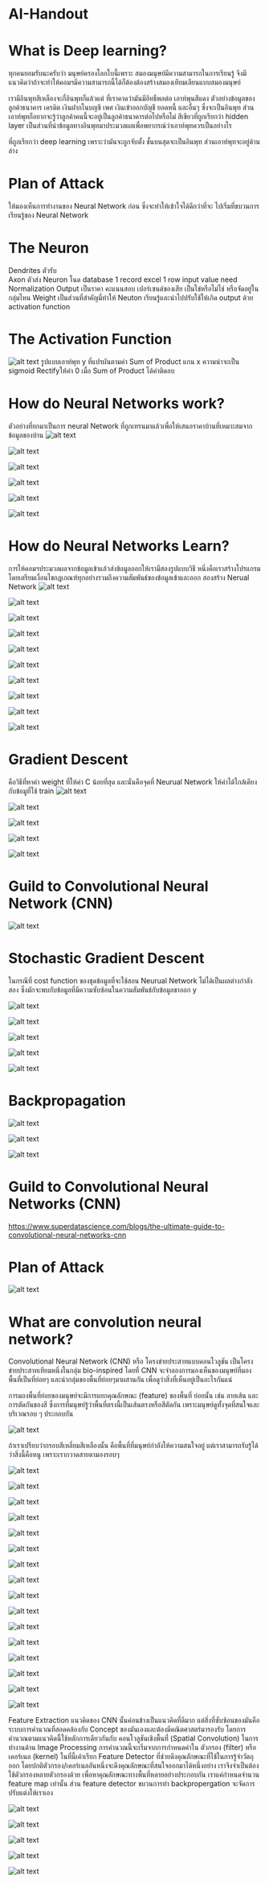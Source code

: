 # AI-Handout
# What is Deep learning?
ทุกคนยอมรับนะครับว่า มนุษย์ครองโลกใบนี้เพราะ สมองมนุษย์มีความสามารถในการเรียนรู้  จึงมีแนวคิดว่าถ้าจะทำให้คอมฯมีความสามารถนี้ได้ก็ต้องต้องสร้างสมองเทียมเลียนแบบสมองมนุษย์

เรามีอินพุทสีเหลืองจะกี่อินพุทก็แล้วแต่ ที่เราคาดว่ามันมีอิทธืพลต่อ เอาท์พุนสีแดง ตัวอย่างข้อมูลของลูกค้าธนาคาร เครดิต เงินฝากในบญชี เพศ เงินเข้าออกบัญชี ยอดหนี้ และอื่นๆ  ซึ่งจะเป็นอินพุท  ส่วนเอาท์พุทก็อยากจะรู้ว่าลูกค้าคนนี้จะอยู่เป็นลูกค้าธนาคารต่อไปหรือไม่ สีเขียวที่ถูกเรียกว่า hidden layer เป็นส่วนที่นำข้อมูลทางอินพุทมาประมวลผลเพื่อพยากรณ์ว่าเอาท์พุทควรเป็นอย่างไร 

ที่ถูกเรียกว่า deep learning เพราะว่ามันจะถูกจับตั้ง ชั้นบนสุดจะเป็นอินพุท ส่วนเอาท์พุทจะอยู่ด้านล่าง

# Plan of Attack
ให้มองเห็นการทำงานของ Neural Network ก่อน ซึ่งจะทำให้เข้าใจได้ดีกว่าที่จะ ไปเริ่มที่ขบวนการเรียนรู้ของ Neural Network 

# The Neuron
Dendrites  ตัวรับ  
Axon  ตัวส่ง
Neuron โนด
database 1 record
excel 1 row
 input value need Normalization
Output เป็นราคา คะแนนสอบ เปอร์เซนต์ของเสีย เป็นใข่หรือไม่ไช่ หรือจัดอยู่ในกลุ่มไหน
Weight  เป็นส่วนที่สำคัญมี่ทำให้ Neuton เรียนรู้และนำไปปรับใช้ให้เกิด output ด้วย activation function
# The Activation Function
![alt text](https://github.com/theerawatramchuen/AI-Handout/blob/master/Slides/The%20Activation%20Function.jpg)
รูปแบบเอาท์พุท y ที่แปรผันตามค่า Sum of Product แกน x 
ความน่าจะเป็น sigmoid 
Rectifyให้ค่า 0 เมื่อ Sum of Product ได้ค่าติดลบ

# How do Neural Networks work?
ตัวอย่างที่ยกมาเป็นการ neural Network ที่ถูกเทรนมาแล้วเพื่อให้เสนอราคาบ้านที่เหมาะสมจากข้อมูลของบ้าน
![alt text](https://github.com/theerawatramchuen/AI-Handout/blob/master/Slides/The%20Activation%20Function%20House%20Price.jpg)

![alt text](https://github.com/theerawatramchuen/AI-Handout/blob/master/Slides/How%20do%20Neural%20Networks%20work%2001.jpg)

![alt text](https://github.com/theerawatramchuen/AI-Handout/blob/master/Slides/How%20do%20Neural%20Networks%20work%2002.jpg)

![alt text](https://github.com/theerawatramchuen/AI-Handout/blob/master/Slides/How%20do%20Neural%20Networks%20work%2003.jpg)

![alt text](https://github.com/theerawatramchuen/AI-Handout/blob/master/Slides/How%20do%20Neural%20Networks%20work%2004.jpg)

![alt text](https://github.com/theerawatramchuen/AI-Handout/blob/master/Slides/How%20do%20Neural%20Networks%20work%2005.jpg)

# How do Neural Networks Learn?
การให้คอมฯประมวลผลจากข้อมูลเข้าแล้วส่งข้อมูลออกให้เรามีสองรูปแบบวิธี หนึ่งคือเราสร้างโปรแกรมโดยเตรียมเงื่อนไขกฏเกณฑ์ทุกอย่างรวมถึงความสัมพันธ์ของข้อมูลเข้าและออก สองสร้าง Nerual Network
![alt text](https://github.com/theerawatramchuen/AI-Handout/blob/master/Slides/How%20do%20Neural%20Networks%20Learn%2001.jpg)

![alt text](https://github.com/theerawatramchuen/AI-Handout/blob/master/Slides/How%20do%20Neural%20Networks%20Learn%2002.jpg)

![alt text](https://github.com/theerawatramchuen/AI-Handout/blob/master/Slides/How%20do%20Neural%20Networks%20Learn%2003.jpg)

![alt text](https://github.com/theerawatramchuen/AI-Handout/blob/master/Slides/How%20do%20Neural%20Networks%20Learn%2004.jpg)

![alt text](https://github.com/theerawatramchuen/AI-Handout/blob/master/Slides/How%20do%20Neural%20Networks%20Learn%2005.jpg)

![alt text](https://github.com/theerawatramchuen/AI-Handout/blob/master/Slides/How%20do%20Neural%20Networks%20Learn%2006.jpg)

![alt text](https://github.com/theerawatramchuen/AI-Handout/blob/master/Slides/How%20do%20Neural%20Networks%20Learn%2007.jpg)

![alt text](https://github.com/theerawatramchuen/AI-Handout/blob/master/Slides/How%20do%20Neural%20Networks%20Learn%2008.jpg)

![alt text](https://github.com/theerawatramchuen/AI-Handout/blob/master/Slides/How%20do%20Neural%20Networks%20Learn%2009.jpg)

![alt text](https://github.com/theerawatramchuen/AI-Handout/blob/master/Slides/How%20do%20Neural%20Networks%20Learn%2011.jpg)

# Gradient Descent
คือวิธีที่หาค่า weight ที่ให้ค่า C น้อยที่สุด และนั่นคือจุดที่ Neurual Network ให้ค่าได้ใกล้เคียงกับข้อมูที่ใช้ train 
![alt text](https://github.com/theerawatramchuen/AI-Handout/blob/master/Slides/Gradient%20Descent%2001.jpg)

![alt text](https://github.com/theerawatramchuen/AI-Handout/blob/master/Slides/Gradient%20Descent%2004.jpg)

![alt text](https://github.com/theerawatramchuen/AI-Handout/blob/master/Slides/Gradient%20Descent%2002.jpg)

![alt text](https://github.com/theerawatramchuen/AI-Handout/blob/master/Slides/Gradient%20Descent%2003.jpg)

![alt text](https://github.com/theerawatramchuen/AI-Handout/blob/master/Slides/Gradient%20Descent%2005.jpg)

# Guild to Convolutional Neural Network (CNN)
![alt text](https://www.superdatascience.com/blogs/the-ultimate-guide-to-convolutional-neural-networks-cnn)
# Stochastic Gradient Descent
ในกรณีที่ cost function ของชุดข้อมูลที่จะใช้สอน Neurual Network ไม่ได้เป็นผลต่างกำลังสอง ซึ่งมักจะพบกับข้อมูลที่มีความซับซ้อนในความสัมพันธ์กับข้อมูลขาออก y

![alt text](https://github.com/theerawatramchuen/AI-Handout/blob/master/Slides/Stochastic%20Gradient%20Descent%2001.jpg)

![alt text](https://github.com/theerawatramchuen/AI-Handout/blob/master/Slides/Stochastic%20Gradient%20Descent%2002.jpg)

![alt text](https://github.com/theerawatramchuen/AI-Handout/blob/master/Slides/Stochastic%20Gradient%20Descent%2003.jpg)

![alt text](https://github.com/theerawatramchuen/AI-Handout/blob/master/Slides/Stochastic%20Gradient%20Descent%2004.jpg)

![alt text](https://github.com/theerawatramchuen/AI-Handout/blob/master/Slides/Stochastic%20Gradient%20Descent%2005.jpg)

# Backpropagation
![alt text](https://github.com/theerawatramchuen/AI-Handout/blob/master/Slides/Backpropagation%2001.jpg)

![alt text](https://github.com/theerawatramchuen/AI-Handout/blob/master/Slides/Backpropagation%2002.jpg)

![alt text](https://github.com/theerawatramchuen/AI-Handout/blob/master/Slides/Backpropagation%2003.jpg)

# Guild to Convolutional Neural Networks (CNN)
https://www.superdatascience.com/blogs/the-ultimate-guide-to-convolutional-neural-networks-cnn

# Plan of Attack
![alt text](https://github.com/theerawatramchuen/AI-Handout/blob/master/Slides/CNN%2001.jpg)

# What are convolution neural network?
Convolutional Neural Network (CNN) หรือ โครงข่ายประสาทแบบคอนโวลูชัน เป็นโครงข่ายประสาทเทียมหนึ่งในกลุ่ม bio-inspired โดยที่ CNN จะจำลองการมองเห็นของมนุษย์ที่มองพื้นที่เป็นที่ย่อยๆ และนำกลุ่มของพื้นที่ย่อยๆมาผสานกัน เพื่อดูว่าสิ่งที่เห็นอยู่เป็นอะไรกันแน่

การมองพื้นที่ย่อยของมนุษย์จะมีการแยกคุณลักษณะ (feature) ของพื้นที่
ย่อยนั้น เช่น ลายเส้น และการตัดกันของสี ซึ่งการที่มนุษย์รู้ว่าพื้นที่ตรงนี้เป็นเส้นตรงหรือสีตัดกัน เพราะมนุษย์ดูทั้งจุดที่สนใจและบริเวณรอบ ๆ ประกอบกัน

![alt text](https://cdn-images-1.medium.com/max/1600/1*9HPPZjXOem6afR9iSZgVcA.png)

ถ้าเราเปรียบว่ากรอบสีเหลี่ยมสีเหลืองนั้น คือพื้นที่ที่มนุษย์กำลังให้ความสนใจอยู่ แต่เราสามารถรับรู้ได้ว่าสิ่งนี้คือหนู เพราะเรากวาดสายตามองรอบๆ

![alt text](https://github.com/theerawatramchuen/AI-Handout/blob/master/Slides/CNN%2002.jpg)

![alt text](https://github.com/theerawatramchuen/AI-Handout/blob/master/Slides/CNN%2003.jpg)

![alt text](https://github.com/theerawatramchuen/AI-Handout/blob/master/Slides/CNN%2004.jpg)

![alt text](https://github.com/theerawatramchuen/AI-Handout/blob/master/Slides/CNN%2005.jpg)

![alt text](https://github.com/theerawatramchuen/AI-Handout/blob/master/Slides/CNN%2006.jpg)

![alt text](https://github.com/theerawatramchuen/AI-Handout/blob/master/Slides/CNN%2007.jpg)

![alt text](https://github.com/theerawatramchuen/AI-Handout/blob/master/Slides/CNN%2008.jpg)

![alt text](https://github.com/theerawatramchuen/AI-Handout/blob/master/Slides/CNN%2009.jpg)

![alt text](https://github.com/theerawatramchuen/AI-Handout/blob/master/Slides/CNN%2010.jpg)

![alt text](https://github.com/theerawatramchuen/AI-Handout/blob/master/Slides/CNN%2011.jpg)

![alt text](https://github.com/theerawatramchuen/AI-Handout/blob/master/Slides/CNN%2012.jpg)

![alt text](https://github.com/theerawatramchuen/AI-Handout/blob/master/Slides/CNN%2013.jpg)

![alt text](https://github.com/theerawatramchuen/AI-Handout/blob/master/Slides/CNN%2014.jpg)

![alt text](https://github.com/theerawatramchuen/AI-Handout/blob/master/Slides/CNN%2015.jpg)

![alt text](https://github.com/theerawatramchuen/AI-Handout/blob/master/Slides/CNN%2016.jpg)

![alt text](https://github.com/theerawatramchuen/AI-Handout/blob/master/Slides/CNN%2017.jpg)

Feature Extraction
แนวคิดของ CNN นั้นค่อนข้างเป็นแนวคิดที่ดีมาก แต่สิ่งที่ซับซ้อนของมันคือระบบการคำนวณที่สอดคล้องกับ Concept ของมันเองและต้องมีคณิตศาสตร์มารองรับ โดยการคำนวณตามแนวคิดนี้ใช้หลักการเดียวกันกับ คอนโวลูชันเชิงพื้นที่ (Spatial Convolution) ในการทำงานด้าน Image Processing
การคำนวณนี้จะเริ่มจากการกำหนดค่าใน ตัวกรอง (filter) หรือ เคอร์เนล
(kernel) ในที่นี้เค้าเรียก Feature Detector ที่ช่วยดึงคุณลักษณะที่ใช้ในการรู้จำวัตถุออก โดยปกติตัวกรอง/เคอร์เนลอันหนึ่งจะดึงคุณลักษณะที่สนใจออกมาได้หนึ่งอย่าง เราจึงจำเป็นต้องใช้ตัวกรองหลายตัวกรองด้วย เพื่อหาคุณลักษณะทางพื้นที่หลายอย่างประกอบกัน เราแค่กำหนดจำนวน feature map เท่านั้น ส่วน feature detector ขบวนการทำ backpropergation จะจัดการปรับแต่งให้เราเอง 

![alt text](https://github.com/theerawatramchuen/AI-Handout/blob/master/Slides/CNN%2018.jpg)

![alt text](https://github.com/theerawatramchuen/AI-Handout/blob/master/Slides/CNN%2019.jpg)

![alt text](https://github.com/theerawatramchuen/AI-Handout/blob/master/Slides/CNN%2020.jpg)

![alt text](https://github.com/theerawatramchuen/AI-Handout/blob/master/Slides/CNN%2021.jpg)

![alt text](https://github.com/theerawatramchuen/AI-Handout/blob/master/Slides/CNN%2022.jpg)
